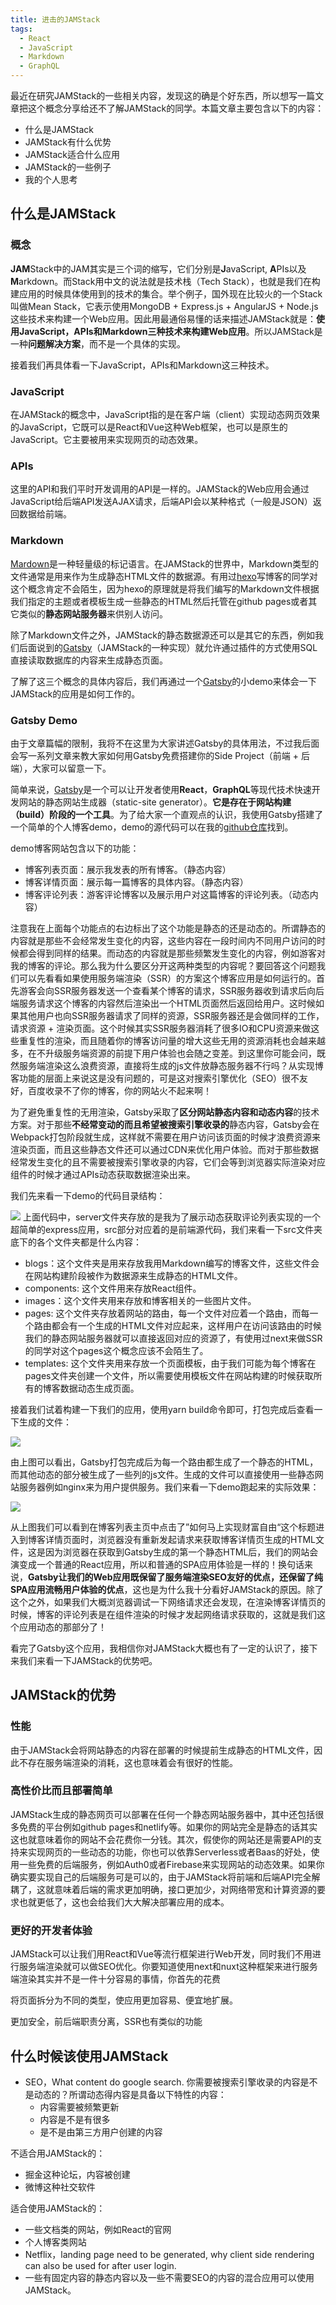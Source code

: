 ```yaml
---
title: 进击的JAMStack
tags:
  - React
  - JavaScript
  - Markdown
  - GraphQL
---
```

最近在研究JAMStack的一些相关内容，发现这的确是个好东西，所以想写一篇文章把这个概念分享给还不了解JAMStack的同学。本篇文章主要包含以下的内容：
* 什么是JAMStack
* JAMStack有什么优势
* JAMStack适合什么应用
* JAMStack的一些例子
* 我的个人思考

## 什么是JAMStack
### 概念
**JAM**Stack中的JAM其实是三个词的缩写，它们分别是**J**avaScript, **A**PIs以及**M**arkdown。而Stack用中文的说法就是技术栈（Tech Stack），也就是我们在构建应用的时候具体使用到的技术的集合。举个例子，国外现在比较火的一个Stack叫做Mean Stack，它表示使用MongoDB + Express.js + AngularJS + Node.js这些技术来构建一个Web应用。因此用最通俗易懂的话来描述JAMStack就是：**使用JavaScript，APIs和Markdown三种技术来构建Web应用**。所以JAMStack是一种**问题解决方案**，而不是一个具体的实现。

接着我们再具体看一下JavaScript，APIs和Markdown这三种技术。

### JavaScript
在JAMStack的概念中，JavaScript指的是在客户端（client）实现动态网页效果的JavaScript，它既可以是React和Vue这种Web框架，也可以是原生的JavaScript。它主要被用来实现网页的动态效果。

### APIs
这里的API和我们平时开发调用的API是一样的。JAMStack的Web应用会通过JavaScript给后端API发送AJAX请求，后端API会以某种格式（一般是JSON）返回数据给前端。

### Markdown
[Mardown](https://baike.baidu.com/item/markdown/3245829?fr=aladdin)是一种轻量级的标记语言。在JAMStack的世界中，Markdown类型的文件通常是用来作为生成静态HTML文件的数据源。有用过[hexo](https://hexo.io/)写博客的同学对这个概念肯定不会陌生，因为hexo的原理就是将我们编写的Markdown文件根据我们指定的主题或者模板生成一些静态的HTML然后托管在github pages或者其它类似的**静态网站服务器**来供别人访问。

除了Markdown文件之外，JAMStack的静态数据源还可以是其它的东西，例如我们后面说到的[Gatsby](https://www.gatsbyjs.org/)（JAMStack的一种实现）就允许通过插件的方式使用SQL直接读取数据库的内容来生成静态页面。

了解了这三个概念的具体内容后，我们再通过一个[Gatsby](https://www.gatsbyjs.org)的小demo来体会一下JAMStack的应用是如何工作的。

### Gatsby Demo
由于文章篇幅的限制，我将不在这里为大家讲述Gatsby的具体用法，不过我后面会写一系列文章来教大家如何用Gatsby免费搭建你的Side Project（前端 + 后端），大家可以留意一下。

简单来说，[Gatsby](https://www.gatsbyjs.org/)是一个可以让开发者使用**React**，**GraphQL**等现代技术快速开发网站的静态网站生成器（static-site generator）。**它是存在于网站构建（build）阶段的一个工具**。为了给大家一个直观点的认识，我使用Gatsby搭建了一个简单的个人博客demo，demo的源代码可以在我的[github仓库](https://github.com/XiaocongDong/gatsby-demo)找到。

demo博客网站包含以下的功能：
* 博客列表页面：展示我发表的所有博客。（静态内容）
* 博客详情页面：展示每一篇博客的具体内容。（静态内容）
* 博客评论列表：游客评论博客以及展示用户对这篇博客的评论列表。（动态内容）

注意我在上面每个功能点的右边标出了这个功能是静态的还是动态的。所谓静态的内容就是那些不会经常发生变化的内容，这些内容在一段时间内不同用户访问的时候都会得到同样的结果。而动态的内容就是那些频繁发生变化的内容，例如游客对我的博客的评论。那么我为什么要区分开这两种类型的内容呢？要回答这个问题我们可以先看看如果使用服务端渲染（SSR）的方案这个博客应用是如何运行的。首先游客会向SSR服务器发送一个查看某个博客的请求，SSR服务器收到请求后向后端服务请求这个博客的内容然后渲染出一个HTML页面然后返回给用户。这时候如果其他用户也向SSR服务器请求了同样的资源，SSR服务器还是会做同样的工作，请求资源 + 渲染页面。这个时候其实SSR服务器消耗了很多IO和CPU资源来做这些重复性的渲染，而且随着你的博客访问量的增大这些无用的资源消耗也会越来越多，在不升级服务端资源的前提下用户体验也会随之变差。到这里你可能会问，既然服务端渲染这么浪费资源，直接将生成的js文件放静态服务器不行吗？从实现博客功能的层面上来说这是没有问题的，可是这对搜索引擎优化（SEO）很不友好，百度收录不了你的博客，你的网站火不起来啊！

为了避免重复性的无用渲染，Gatsby采取了**区分网站静态内容和动态内容**的技术方案。对于那些**不经常变动的而且希望被搜索引擎收录的**静态内容，Gatsby会在Webpack打包阶段就生成，这样就不需要在用户访问该页面的时候才浪费资源来渲染页面，而且这些静态文件还可以通过CDN来优化用户体验。而对于那些数据经常发生变化的且不需要被搜索引擎收录的内容，它们会等到浏览器实际渲染对应组件的时候才通过APIs动态获取数据渲染出来。

我们先来看一下demo的代码目录结构：

![](/source/images/jamstack/blog-structure.png)
上面代码中，server文件夹存放的是我为了展示动态获取评论列表实现的一个超简单的express应用，src部分对应着的是前端源代码，我们来看一下src文件夹底下的各个文件夹都是什么内容：
* blogs：这个文件夹是用来存放我用Markdown编写的博客文件，这些文件会在网站构建阶段被作为数据源来生成静态的HTML文件。
* components: 这个文件用来存放React组件。
* images：这个文件夹用来存放和博客相关的一些图片文件。
* pages: 这个文件夹存放着网站的路由，每一个文件对应着一个路由，而每一个路由都会有一个生成的HTML文件对应起来，这样用户在访问该路由的时候我们的静态网站服务器就可以直接返回对应的资源了，有使用过next来做SSR的同学对这个pages这个概念应该不会陌生了。
* templates: 这个文件夹用来存放一个页面模板，由于我们可能为每个博客在pages文件夹创建一个文件，所以需要使用模板文件在网站构建的时候获取所有的博客数据动态生成页面。

接着我们试着构建一下我们的应用，使用yarn build命令即可，打包完成后查看一下生成的文件：

![](/source/images/jamstack/build.png)

由上图可以看出，Gatsby打包完成后为每一个路由都生成了一个静态的HTML，而其他动态的部分被生成了一些列的js文件。生成的文件可以直接使用一些静态网站服务器例如nginx来为用户提供服务。我们来看一下demo跑起来的实际效果：

![](/source/images/jamstack/demo.gif)

从上图我们可以看到在博客列表主页中点击了”如何马上实现财富自由“这个标题进入到博客详情页面时，浏览器没有重新发起请求来获取博客详情页生成的HTML文件，这是因为浏览器在获取到Gatsby生成的第一个静态HTML后，我们的网站会演变成一个普通的React应用，所以和普通的SPA应用体验是一样的！换句话来说，**Gatsby让我们的Web应用既保留了服务端渲染SEO友好的优点，还保留了纯SPA应用流畅用户体验的优点**，这也是为什么我十分看好JAMStack的原因。除了这个之外，如果我们大概浏览器调试一下网络请求还会发现，在渲染博客详情页的时候，博客的评论列表是在组件渲染的时候才发起网络请求获取的，这就是我们这个应用动态的那部分了！

看完了Gatsby这个应用，我相信你对JAMStack大概也有了一定的认识了，接下来我们来看一下JAMStack的优势吧。

## JAMStack的优势
### 性能
由于JAMStack会将网站静态的内容在部署的时候提前生成静态的HTML文件，因此不存在服务端渲染的消耗，这也意味着会有很好的性能。

### 高性价比而且部署简单
JAMStack生成的静态网页可以部署在任何一个静态网站服务器中，其中还包括很多免费的平台例如github pages和netlify等。如果你的网站完全是静态的话其实这也就意味着你的网站不会花费你一分钱。其次，假使你的网站还是需要API的支持来实现网页的一些动态的功能，你也可以依靠Serverless或者Baas的好处，使用一些免费的后端服务，例如Auth0或者Firebase来实现网站的动态效果。如果你确实要实现自己的后端服务可是可以的，由于JAMStack将前端和后端API完全解耦了，这就意味着后端的需求更加明确，接口更加少，对网络带宽和计算资源的要求也就更低了，这也会给我们大大解决部署应用的成本。

### 更好的开发者体验
JAMStack可以让我们用React和Vue等流行框架进行Web开发，同时我们不用进行服务端渲染就可以做SEO优化。你要知道使用next和nuxt这种框架来进行服务端渲染其实并不是一件十分容易的事情，你首先的花费


将页面拆分为不同的类型，使应用更加容易、便宜地扩展。

更加安全，前后端职责分离，SSR也有类似的功能

## 什么时候该使用JAMStack
* SEO，What content do google search. 你需要被搜索引擎收录的内容是不是动态的？所谓动态得内容是具备以下特性的内容：
  * 内容需要被频繁更新
  * 内容是不是有很多
  * 是不是由第三方用户创建的内容

不适合用JAMStack的：
* 掘金这种论坛，内容被创建
* 微博这种社交软件

适合使用JAMStack的：
* 一些文档类的网站，例如React的官网
* 个人博客类网站
* Netflix，landing page need to be generated, why client side rendering can also be used for after user login.
* 一些有固定内容的静态内容以及一些不需要SEO的内容的混合应用可以使用JAMStack。